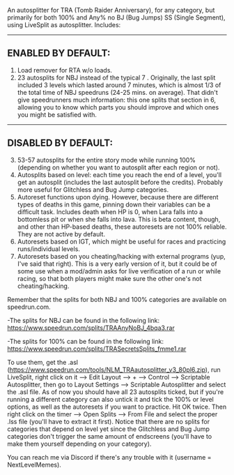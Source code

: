 An autosplitter for TRA (Tomb Raider Anniversary), for any category, but primarily for both 100% and Any% no BJ (Bug Jumps) SS (Single Segment), using LiveSplit as autosplitter. Includes:

--------------------
ENABLED BY DEFAULT:
--------------------

1) Load remover for RTA w/o loads.
2) 23 autosplits for NBJ instead of the typical 7 . Originally, the last split included 3 levels which lasted around 7 minutes, which is almost 1/3 of the total time of NBJ speedruns (24-25 mins. on average). That didn't give speedrunners much information: this one splits that section in 6, allowing you to know which parts you should improve and which ones you might be satisfied with.

--------------------
DISABLED BY DEFAULT:
--------------------

3) 53-57 autosplits for the entire story mode while running 100% (depending on whether you want to autosplit after each region or not).
4) Autosplits based on level: each time you reach the end of a level, you'll get an autosplit (includes the last autosplit before the credits). Probably more useful for Glitchless and Bug Jump categories.
5) Autoreset functions upon dying. However, because there are different types of deaths in this game, pinning down their variables can be a difficult task. Includes death when HP is 0, when Lara falls into a bottomless pit or when she falls into lava. This is beta content, though, and other than HP-based deaths, these autoresets are not 100% reliable. They are not active by default.
6) Autoresets based on IGT, which might be useful for races and practicing runs/individual levels. 
7) Autoresets based on you cheating/hacking with external programs (yup, I've said that right). This is a very early version of it, but it could be of some use when a mod/admin asks for live verification of a run or while racing, so that both players might make sure the other one's not cheating/hacking.

Remember that the splits for both NBJ and 100% categories are available on speedrun.com.

-The splits for NBJ can be found in the following link: https://www.speedrun.com/splits/TRAAnyNoBJ_4bqa3.rar

-The splits for 100% can be found in the following link: https://www.speedrun.com/splits/TRASecretsSplits_fmme1.rar

To use them, get the .asl (https://www.speedrun.com/tools/NLM_TRAautosplitter_v3_80pl6.zip), run LiveSplit, right click on it --> Edit Layout --> + --> Control --> Scriptable Autosplitter, then go to Layout Settings --> Scriptable Autosplitter and select the .asl file. As of now you should have all 23 autosplits ticked, but if you're running a different category can also untick it and tick the 100% or level options, as well as the autoresets if you want to practice. Hit OK twice. Then right click on the timer --> Open Splits --> From File and select the proper .lss file (you'll have to extract it first). Notice that there are no splits for categories that depend on level yet since the Glitchless and Bug Jump categories don't trigger the same amount of endscreens (you'll have to make them yourself depending on your category).

You can reach me via Discord if there's any trouble with it (username = NextLevelMemes).
